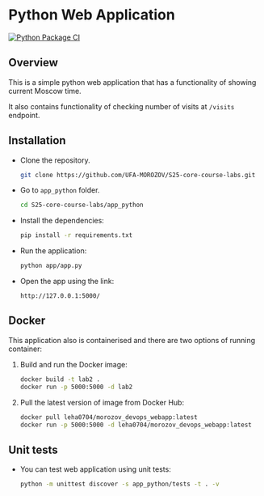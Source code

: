 # Python Web Application

[![Python Package CI](https://github.com/UFA-MOROZOV/S25-core-course-labs/actions/workflows/app_python.yml/badge.svg)](https://github.com/UFA-MOROZOV/S25-core-course-labs/actions/workflows/app_python.yml)

## Overview

This is a simple python web application that has a functionality of showing current Moscow time.

It also contains functionality of checking number of visits at `/visits` endpoint.

## Installation

- Clone the repository.

    ```bash
    git clone https://github.com/UFA-MOROZOV/S25-core-course-labs.git
    ```

- Go to `app_python` folder.

    ```bash
    cd S25-core-course-labs/app_python
    ```

- Install the dependencies:

    ```bash
    pip install -r requirements.txt
    ```

- Run the application:

    ```bash
    python app/app.py
    ```

- Open the app using the link:

    `http://127.0.0.1:5000/`

## Docker

This application also is containerised and there are two options of running container:

1. Build and run the Docker image:

    ```bash
    docker build -t lab2 .
    docker run -p 5000:5000 -d lab2
    ```

2. Pull the latest version of image from Docker Hub:

    ```bash
    docker pull leha0704/morozov_devops_webapp:latest
    docker run -p 5000:5000 -d leha0704/morozov_devops_webapp:latest
    ```

## Unit tests

- You can test web application using unit tests:

    ```bash
    python -m unittest discover -s app_python/tests -t . -v
    ```
